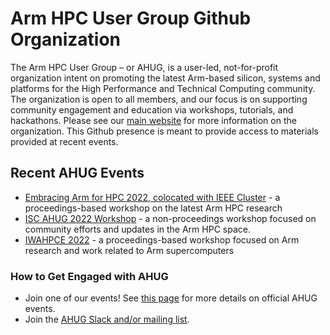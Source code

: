 # Arm HPC User Group Github Organization

The Arm HPC User Group – or AHUG, is a user-led, not-for-profit organization intent on promoting the latest Arm-based silicon, systems and platforms for the High Performance and Technical Computing community. The organization is open to all members, and our focus is on supporting community engagement and education via workshops, tutorials, and hackathons. Please see our [main website](a-hug.org) for more information on the organization. This Github presence is meant to provide access to materials provided at recent events.

## Recent AHUG Events
* [Embracing Arm for HPC 2022, colocated with IEEE Cluster](https://arm-hpc-user-group.github.io/eahpc-2022/) - a proceedings-based workshop on the latest Arm HPC research
* [ISC AHUG 2022 Workshop](https://github.com/arm-hpc-user-group/isc22-ahug-workshop) - a non-proceedings workshop focused on community efforts and updates in the Arm HPC space. 
* [IWAHPCE 2022](https://arm-hpc-user-group.github.io/iwahpce-2022/) - a proceedings-based workshop focused on Arm research and work related to Arm supercomputers

### How to Get Engaged with AHUG
* Join one of our events! See [this page](https://a-hug.org/events/) for more details on official AHUG events.
* Join the [AHUG Slack and/or mailing list](https://a-hug.org/contact/).
